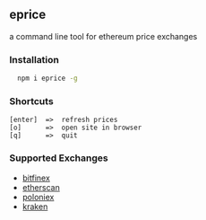 ## eprice
a command line tool for ethereum price exchanges

### Installation
~~~bash
  npm i eprice -g
~~~

### Shortcuts

~~~
[enter]  =>  refresh prices 
[o]      =>  open site in browser
[q]      =>  quit
~~~

### Supported Exchanges
- [bitfinex](https://bitfinex.com/)
- [etherscan](https://etherscan.io)
- [poloniex](https://poloniex.com)
- [kraken](https://kraken.com)
